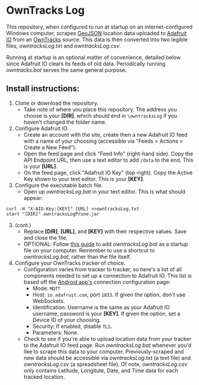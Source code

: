 # OwnTracks Log

This repository, when configured to run at startup on an internet-configured Windows computer, scrapes [GeoJSON](https://geojson.org/) location data uploaded to [Adafruit IO](https://io.adafruit.com/) from an [OwnTracks](https://github.com/owntracks/owntracks) source. This data is then converted into two legible files, *owntracksLog.txt* and *owntracksLog.csv*.

Running at startup is an optional matter of convenience, detailed below since Adafruit IO clears its feeds of old data. Periodically running *owntracks.bat* serves the same general purpose.

## Install instructions:

1. Clone or download the repository.
   - Take note of where you place this repository. The address you choose is your **[DIR]**, which should end in `\owntracksLog` if you haven't changed the folder name.
2. Configure Adafruit IO.
   - Create an account with the site, create then a new Adafruit IO feed with a name of your choosing (accessible via "Feeds > Actions > Create a New Feed").
   - Open the feed page and click "Feed Info" (right-hand side). Copy the API Endpoint URL, then use a text editor to add `/data` to the end. This is your **[URL]**.
   - On the feed page, click "Adafruit IO Key" (top-right). Copy the Active Key shown to your text editor. This is your **[KEY]**.
3. Configure the executable batch file.
   - Open up *owntracksLog.bat* in your text editor. This is what should appear:
  ```
  curl -H "X-AIO-Key:[KEY]" [URL] >>owntracksLog.txt
  start "[DIR]" owntracksLogPrune.jar
  ```
3. (cont.)
   - Replace **[DIR]**, **[URL]**, and **[KEY]** with their respective values. Save and close the file.
   - OPTIONAL: Follow [this guide](https://www.freecodecamp.org/news/how-to-change-startup-program-in-windows-7-8-and-10/) to add *owntracksLog.bat* as a startup file on your computer. Remember to use a shortcut to *owntracksLog.bat*, rather than the file itself.
4. Configure your OwnTracks tracker of choice.
   - Configuration varies from tracker to tracker, so here's a list of all components needed to set up a connection to Adafruit IO. This list is based off the [Android app's](https://github.com/owntracks/android) connection configuration page:
     - Mode: `MQTT`
     - Host: `io.adafruit.com`, port `1833`. If given the option, don't use WebSockets.
     - Identification: Username is the same as your Adafruit IO username, password is your **[KEY]**. If given the option, set a Device ID of your choosing.
     - Security: If enabled, disable `TLS`.
     - Parameters: None.
   - Check to see if you're able to upload location data from your tracker to the Adafruit IO feed page. Run *owntracksLog.bat* whenever you'd like to scrape this data to your computer. Previously-scraped and new data should be accessible via *owntracksLog.txt* (a text file) and *owntracksLog.csv* (a spreadsheet file). Of note, *owntracksLog.csv* only contains Latitude, Longitute, Date, and Time data for each tracked location.
